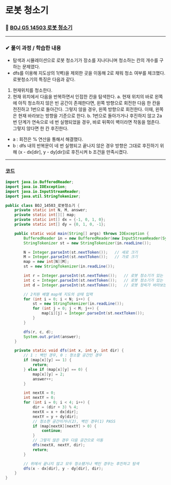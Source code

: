 # **로봇 청소기**
### 📌 [BOJ G5 14503 로봇 청소기](https://www.acmicpc.net/problem/14503)
-------------
### **✔ 풀이 과정 / 학습한 내용**
- 탐색과 시뮬레이션으로 로봇 청소기가 장소를 지나다니며 청소하는 칸의 개수를 구하는 문제였다.   
- dfs를 이용해 지도상의 1(벽)을 제외한 곳을 이동해 2로 채워 청소 여부를 체크했다.   
로봇청소기의 특징은 다음과 같다.
1. 현재위치를 청소한다.
2. 현재 위치에서 다음을 반복하면서 인접한 칸을 탐색한다.
	a. 현재 위치의 바로 왼쪽에 아직 청소하지 않은 빈 공간이 존재한다면, 왼쪽 방향으로 회전한 다음 한 칸을 전진하고 1번으로 돌아간다. 그렇지 않을 경우, 왼쪽 방향으로 회전한다. 이때, 왼쪽은 현재 바라보는 방향을 기준으로 한다.
	b. 1번으로 돌아가거나 후진하지 않고 2a번 단계가 연속으로 네 번 실행되었을 경우, 바로 뒤쪽이 벽이라면 작동을 멈춘다. 그렇지 않다면 한 칸 후진한다.
	
- a : 회전은 % 연산을 통해서 해결했다.
- b : dfs 내의 반복문이 네 번 실행되고 끝나지 않은 경우 방향은 그대로 후진하기 위해 (x - dx[dir], y - dy[dir])로 후진시켜 b 조건을 만족시켰다.
-------------
### **코드**
```java
import java.io.BufferedReader;
import java.io.IOException;
import java.io.InputStreamReader;
import java.util.StringTokenizer;

public class BOJ_14503_로봇청소기 {
    private static int N, M, answer;
    private static int[][] map;
    private static int[] dx = {-1, 0, 1, 0};
    private static int[] dy = {0, 1, 0, -1};

    public static void main(String[] args) throws IOException {
        BufferedReader in = new BufferedReader(new InputStreamReader(System.in));
        StringTokenizer st = new StringTokenizer(in.readLine());

        N = Integer.parseInt(st.nextToken());   // 세로 크기
        M = Integer.parseInt(st.nextToken());   // 가로 크기
        map = new int[N][M];
        st = new StringTokenizer(in.readLine());

        int r = Integer.parseInt(st.nextToken());   // 로봇 청소기가 있는 칸의 좌표 (r, c)
        int c = Integer.parseInt(st.nextToken());   // 로봇 청소기가 있는 칸의 좌표 (r, c)
        int d = Integer.parseInt(st.nextToken());   // 로봇 청쇡가 바라보는 방향

        // 2차원 배열 map에 지도의 상태 입력
        for (int i = 0; i < N; i++) {
            st = new StringTokenizer(in.readLine());
            for (int j = 0; j < M; j++) {
                map[i][j] = Integer.parseInt(st.nextToken());
            }
        }

        dfs(r, c, d);
        System.out.print(answer);
    }

    private static void dfs(int x, int y, int dir) {
        // 1 : 벽인 경우, 0 : 청소할 공간인 경우
        if (map[x][y] == 1) {
            return;
        } else if (map[x][y] == 0) {
            map[x][y] = 2;
            answer++;
        }

        int nextX = 0;
        int nextY = 0;
        for (int i = 0; i < 4; i++) {
            dir = (dir + 3) % 4;
            nextX = x + dx[dir];
            nextY = y + dy[dir];
            // 청소한 공간이거나(2), 벽인 경우(1) PASS
            if (map[nextX][nextY] > 0) {
                continue;
            }
            // 그렇지 않은 경우 다음 공간으로 이동
            dfs(nextX, nextY, dir);
            return;
        }

        // 위에서 끝나지 않고 모두 청소됐거나 벽인 경우는 후진하고 탐색
        dfs(x - dx[dir], y - dy[dir], dir);
    }
}
```